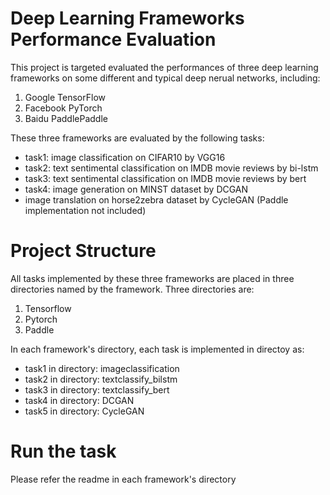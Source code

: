 # Deep Learning Frameworks Performance Evaluation
This project is targeted evaluated the performances of three deep learning frameworks on some different and typical deep nerual networks, including:
1. Google TensorFlow
2. Facebook PyTorch
3. Baidu PaddlePaddle

These three frameworks are evaluated by the following tasks:
* task1: image classification on CIFAR10 by VGG16
* task2: text sentimental classification on IMDB movie reviews by bi-lstm
* task3: text sentimental classification on IMDB movie reviews by bert
* task4: image generation on MINST dataset by DCGAN
* image translation on horse2zebra dataset by CycleGAN (Paddle implementation not included)


# Project Structure
All tasks implemented by these three frameworks are placed in three directories named by the framework. Three directories are:
1. Tensorflow
2. Pytorch
3. Paddle

In each framework's directory, each task is implemented in directoy as:
* task1 in directory: imageclassification
* task2 in directory: textclassify_bilstm
* task3 in directory: textclassify_bert
* task4 in directory: DCGAN
* task5 in directory: CycleGAN

# Run the task
Please refer the readme in each framework's directory

